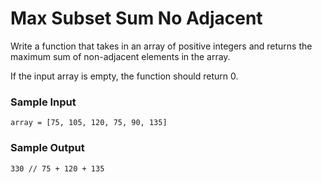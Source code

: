 # Max Subset Sum No Adjacent

Write a function that takes in an array of positive integers 
and returns the maximum sum of non-adjacent elements in the array.

If the input array is empty, the function should return 0.

### Sample Input

`array = [75, 105, 120, 75, 90, 135]`

### Sample Output

`330 // 75 + 120 + 135`